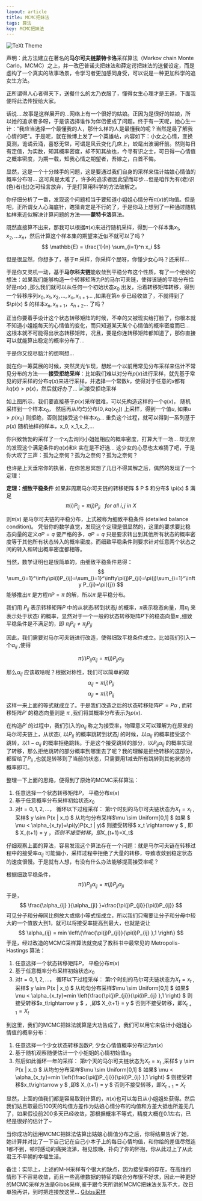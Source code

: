 ```yaml
---
layout: article
title: MCMC把妹法
tags: 算法
key: MCMC把妹法
---
```


![TeXt Theme](https://upload-images.jianshu.io/upload_images/3866322-f2a4d3e3eb465efa.png?imageMogr2/auto-orient/strip%7CimageView2)



声明：此方法建立在著名的**马尔可夫链蒙特卡洛**采样算法（Markov chain Monte Carlo，MCMC）之上，并一改巴普诺夫把妹法和薛定谔把妹法的送餐设定，而是虚构了一个真实的故事场景，令学习者更加感同身受，可以说是一种更加科学的追女生方法。

正所谓得人心者得天下，送餐什么的太乃衣服了，懂得女生心理才是王道，下面我便将此法传授给大家。

话说....故事是这样展开的...网络上有一个很好的姑娘。正因为是很好的姑娘，所以她的追求者多呀，于是该选择谁作为伴侣便成了问题。终于有一天呢，她心生一计：“我应当选择一个最懂我的人，那什么样的人是最懂我的呢？当然是最了解我心情的吧”。于是呢，就在微博上发了一个英雄帖，内容如下：小女之心情，变换莫测，诡谲云涌，喜怒无常，可谓是风云变化几席上，蛟鼋出波澜杆前。然则每日有定值，为实数，知其概率密度，却不知其故也，今寻有识之士，可日得一心情值之概率密度，为期一载，知我心情之期望者，吾嫁之，白首不悔。

显然，这是一个十分棘手的问题，这是要通过我们自身的采样来估计姑娘心情值的概率分布呀...
这可真是太难了，许多的追求者因此望而却步...但是咱作为有(老)识(色)者(批)怎可轻言放弃，于是打算用科学的方法破解之。

你仔细分析了一番，发现这个问题相当于要知道小姐姐心情分布$\pi(x)$的均值。但是吧，正所谓女人心海底针，瞎猜肯定是不行的了，于是你马上想到了一种通过随机抽样来近似解决计算问题的方法——**蒙特卡洛**算法。

既然直接算不出来，那我可以根据$\pi(x)$来进行随机采样，得到一个样本集$x_1,x_2,...x_n$，然后计算这个样本集的期望来近似不就可以了吗？
$$
\mathbb{E} =  \frac{1}{n} \sum_{i=1}^n x_i
$$

但是很显然，你想多了，基于$\pi$ 采样，你采样个屁呀，你懂少女心吗？还采样...

于是你又灵机一动，基于**马尔科夫链**能收敛到平稳分布这个性质，有了一个绝妙的想法：如果我们能够构造一个转移矩阵为P的马尔可夫链，使得该链的平稳分布恰好是$\pi(x)$ ,那么我们就可以从任何一个初始状态$x_0$ 出发，沿着转移矩阵转移，得到一个转移序列$x_0,x_1,x_2,...,x_n,x_{n+1}...$ ,如果在第$n$ 步已经收敛了，不就得到了$\pi(x) $ 的样本$x_n, x_{n+1}，x_{n+2} ...$ 了吗？

正当你要着手设计这个状态转移矩阵的时候，不幸的又被现实给打脸了，你根本就不知道小姐姐每天的心情值的变化，而只知道某天某个心情值的概率密度而已... 这根本就不可能得出状态转移矩阵，况且，要是你连转移矩阵都知道了，那你直接可以就能算出稳定的概率分布了...

于是你又绞尽脑汁的想啊想...

就在你一筹莫展的时候，突然灵光乍现，想起一个以前用常见分布采样来估计不常见分布的方法——**接受拒绝采样**：比如我们难以对分布$p(x)$进行采样，就先基于常见的好采样的分布$q(x)$来进行采样，并选择一个常数$k$，使得对于任意的$x$都有$kq(x) > p(x)$，然后就好办了...
![接受拒绝采样](https://upload-images.jianshu.io/upload_images/3866322-dfc47b5f22cbc5f2.png?imageMogr2/auto-orient/strip%7CimageView2/2/w/1240)

如上图所示，我们要直接基于$p(x)$采样很难，可以先构造这样的一个$q(x)$， 随机采样到一个样本$x_0$， 然后再从均匀分布$(0, kq(x_0))$ 上采样，得到一个值$u$, 如果$u > p(x_0)$ 则拒绝，否则就接受这个样本$x_0$... 重负这个过程，就可以得到一系列基于$p(x)$ 随机抽样的样本，x_0, x_1,x_2,...

你兴致勃勃的采样了一个$x_i$去询问小姐姐相应的概率密度，打算大干一场... 却无奈的发现这个满足条件的$q(x)$和$k$ 实在是不好选... 这少女的心思也太难猜了吧，于是你大叹了三声：孤为之奈何？孤为之奈何？孤为之奈何？

也许是上天垂帘你的执著，在你苦思冥想了几日不得其解之后，偶然的发现了一个定理：

**定理：细致平稳条件** 如果非周期马尔可夫链的转移矩阵 $ P $ 和分布$ \pi(x) $ 满足
$$
\pi(i)P_{ij}=\pi(j)P_{ji}  ~~~ for \ all  \  i,j  \ in \ X
$$

则$\pi(x)$ 是马尔可夫链的平稳分布，上式被称为细致平稳条件 (detailed balance condition)。
凭借你的数学直觉，发现这个定理是很显然的，这里的要求要比稳态向量的定义$qP=q$ 要严格的多，$qP=q$ 只是要求转出到其他所有状态的概率密度等于其他所有状态转入的概率密度。而细致平稳条件则要求针对任意两个状态之间的转入和转出概率密度都相等。

当然，数学证明也是很简单的，由细致平稳条件易得：
$$
\sum_{i=1}^\infty\pi(i)P_{ij}=\sum_{i=1}^\infty\pi(j)P_{ji}=\pi(j)\sum_{i=1}^\infty P_{ji}=\pi({j})
$$
能够推出$\pi$ 是方程$\pi P=\pi$ 的解，所以$\pi$ 是平稳分布。

我们用 $P_{ij}$ 表示转移矩阵$P$ 中的从状态$i$转到状态$j$ 的概率，$\pi$表示稳态向量，用$\pi_i$ 来表示处于状态$i$ 的概率，显然对于一个一般的状态转移矩阵$P$下的稳态向量$\pi$ ,细致平稳条件是不满足的，即 $\pi_iP_{ij}\neq \pi_jP_{ji}$

因此，我们需要对马尔可夫链进行改造，使得细致平稳条件成立。比如我们引入一个$\alpha_{ij}$ ,使得

$$
\pi(i)P_{ij}\alpha_{ij}=\pi(j)P_{ji}\alpha_{ji}
$$

那么$\alpha_{ij}$ 应该取啥呢？根据对称性，我们可以简单的取
$$\alpha_{ij}=\pi(j)P_{ji} $$
$$\alpha_{ji}=\pi(i)P_{ij}$$
这样一来上面的等式就成立了。于是我们改造之后的状态转移矩阵$P'=P \alpha$ , 而转移矩阵$P'$ 的稳态向量则是 $\pi$ ,我们将其概率分布表示为$p(x)$.

在构造$P'$ 的过程中，我们引入的$\alpha_{ij}$ 称之为接受率，物理意义可以理解为在原来的马尔可夫链上，从状态$i$, 以$P_{ij}$ 的概率跳转到状态$j$ 的时候，以$\alpha_{ij}$ 的概率接受这个跳转，以$1- \alpha_{ij}$ 的概率拒绝跳转。于是这个接受跳转的部分，以$P_{ij}\alpha_{ij}$ 的概率实现了转移，那么拒绝跳转的部分概率到哪里去了呢？我的理解是拒绝转移的这部分，都留给了$P_{ii}$ ,也就是转移到了当前的状态，只需要用1减去所有跳转到其他状态的概率即可。

整理一下上面的思路，便得到了原始的MCMC采样算法：
1. 任意选择一个状态转移矩阵$P$， 平稳分布$\pi(x)$
2. 基于任意概率分布采样初始状态$x_0$
3. 对$t=0,1,2,...$， 循环以下过程采样：
第t个时刻的马尔可夫链状态为$X_t=x_t$ ,采样$ y \sim P(x | x_t) $
从均匀分布采样$\mu \sim Uniform[0,1] $
如果 $ \mu  < \alpha_{x_ty}=\pi(y)P(x_t | y)$ 则接受转移$ x_t \rightarrow y $ , 即$ X_{t+1} = y $，
否则不接受转移，即$X_{t+1}=X_t$

仔细观察上面的算法，容易发现这个算法存在一个问题：就是马尔可夫链在转移过程中的接受率$\alpha_{ij}$ 可能偏小，采样过程中拒绝了大量的转移，导致收敛到稳定状态的速度很慢。于是就有人想，有没有什么办法能够提高接受率呢？

根据细致平稳条件，
$$
\pi(i)P_{ij}\alpha_{ij}=\pi(j)P_{ji}\alpha_{ji}
$$
于是，
$$
\frac{\alpha_{ij} }{\alpha_{ji} }=\frac{\pi(j)P_{ji}}{\pi(i)P_{ij}}
$$
可见分子和分母同比例放大或缩小等式恒成立，所以我们只需要让分子和分母中较大的一个值放大到1，就可以将接受率提高到最大，也就是说让
$$
\alpha_{ij} = min \left\{\frac{\pi(j)P_{ji}}{\pi(i)P_{ij} },1 \right\}
$$
于是，经过改造的MCMC采样算法就变成了教科书中最常见的 Metropolis-Hastings 算法：
1. 任意选择一个状态转移矩阵$P$， 平稳分布$\pi(x)$
2. 基于任意概率分布采样初始状态$x_0$
3. 对$t=0,1,2,...$， 循环以下过程采样：
第t个时刻的马尔可夫链状态为$X_t=x_t$ ,采样$ y \sim P(x | x_t) $
从均匀分布采样$\mu \sim Uniform[0,1] $
如果$ \mu < \alpha_{x_ty}=min \left\{\frac{\pi(j)P_{ji}}{\pi(i)P_{ij} },1 \right\} $ 则接受转移$x_t\rightarrow y $ ，,即$ X_{t+1} = y $
否则不接受转移，即$X_{t+1}=X_t$

到这里，我们的MCMC把妹法就算是大功告成了，我们可以用它来估计小姐姐心情值的概率分布：
1. 任意选择一个少女状态转移函数$P$, 少女心情值概率分布记为$\pi(x)$
2. 基于随机观察随便估计一个小姐姐的心情初始值$x_0$
3. 然后如此循环一年的采样：
第t个天的马尔可夫链状态为$X_t=x_t$ ,采样$ y \sim P(x | x_t) $
从均匀分布采样$\mu \sim Uniform[0,1] $
如果$ \mu < \alpha_{x_ty}=min \left\{\frac{\pi(j)P_{ji}}{\pi(i)P_{ij} },1 \right\} $ 则接受转移$x_t\rightarrow y $ ,即$ X_{t+1} = y $
否则不接受转移，即$X_{t+1}=X_t$

显然，上面的值我们都是容易取到计算的，$\pi(x)$也可以每日从小姐姐处获得。然后我们姑且取最后100天的均值方差作为姑娘心情分布的均值和方差大抵也所差无几了，如果假设前200多天已经收敛，那根据概率不等式，精度大概在0.1左右，已经是很好的估计了~

当你成功的运用MCMC把妹法估算出姑娘心情值分布之后，你将结果告诉了她，她计算并对比了一下自己记在自己小本子上的每日心情均值，和你给的差值尽然连1都不到，顿时感动的痛哭流涕，相见恨晚，扑向了你的怀抱，你从此过上了从此君王不早朝的幸福生活。

备注：实际上，上述的M-H采样有个很大的缺点，因为接受率的存在，在高维的情形下不容易收敛，而且一些高维数据的特征的联合分布很不好求，因此一种更好的MCMC采样方法是Gibbs采样,鉴于跟今天所讲的MCMC把妹法关系不大，改日单独再讲，到时把连接放这里... [Gibbs采样]()
